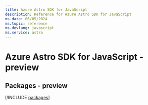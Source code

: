 ```yaml
---
title: Azure Astro SDK for JavaScript
description: Reference for Azure Astro SDK for JavaScript
ms.date: 06/05/2024
ms.topic: reference
ms.devlang: javascript
ms.service: astro
---
```

# Azure Astro SDK for JavaScript - preview
## Packages - preview
[!INCLUDE [packages](astro-index.md)]
